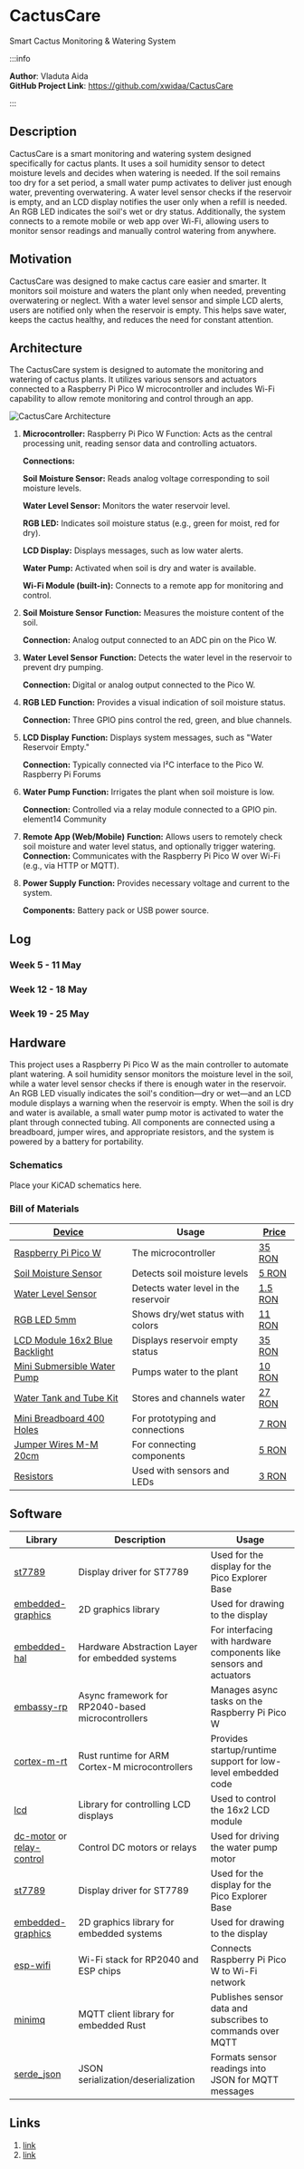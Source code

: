 ﻿# CactusCare
Smart Cactus Monitoring & Watering System

:::info 

**Author**: Vladuta Aida \
**GitHub Project Link**: https://github.com/xwidaa/CactusCare

:::

## Description

CactusCare is a smart monitoring and watering system designed specifically for cactus plants. It uses a soil humidity sensor to detect moisture levels and decides when watering is needed. If the soil remains too dry for a set period, a small water pump activates to deliver just enough water, preventing overwatering. A water level sensor checks if the reservoir is empty, and an LCD display notifies the user only when a refill is needed. An RGB LED indicates the soil's wet or dry status. Additionally, the system connects to a remote mobile or web app over Wi-Fi, allowing users to monitor sensor readings and manually control watering from anywhere.

## Motivation

CactusCare was designed to make cactus care easier and smarter. It monitors soil moisture and waters the plant only when needed, preventing overwatering or neglect. With a water level sensor and simple LCD alerts, users are notified only when the reservoir is empty. This helps save water, keeps the cactus healthy, and reduces the need for constant attention.

## Architecture 

The CactusCare system is designed to automate the monitoring and watering of cactus plants. It utilizes various sensors and actuators connected to a Raspberry Pi Pico W microcontroller and includes Wi-Fi capability to allow remote monitoring and control through an app.

![CactusCare Architecture](/img/diagram.jpeg)

1. **Microcontroller:** Raspberry Pi Pico W
Function: Acts as the central processing unit, reading sensor data and controlling actuators.

    **Connections:**

    **Soil Moisture Sensor:** Reads analog voltage corresponding to soil moisture levels.

    **Water Level Sensor:** Monitors the water reservoir level.

    **RGB LED:** Indicates soil moisture status (e.g., green for moist, red for dry).

    **LCD Display:** Displays messages, such as low water alerts.

    **Water Pump:** Activated when soil is dry and water is available.

    **Wi-Fi Module (built-in):** Connects to a remote app for monitoring and control.

2. **Soil Moisture Sensor**
    **Function:** Measures the moisture content of the soil.

    **Connection:** Analog output connected to an ADC pin on the Pico W.

3. **Water Level Sensor**
    **Function:** Detects the water level in the reservoir to prevent dry pumping.

    **Connection:** Digital or analog output connected to the Pico W.

4. **RGB LED**
    **Function:** Provides a visual indication of soil moisture status.

    **Connection:** Three GPIO pins control the red, green, and blue channels.

5. **LCD Display**
    **Function:** Displays system messages, such as "Water Reservoir Empty."

    **Connection:** Typically connected via I²C interface to the Pico W.
Raspberry Pi Forums

6. **Water Pump**
    **Function:** Irrigates the plant when soil moisture is low.

    **Connection:** Controlled via a relay module connected to a GPIO pin.
element14 Community

7. **Remote App (Web/Mobile)**
    **Function:** Allows users to remotely check soil moisture and water level status, and optionally trigger watering.
    **Connection:** Communicates with the Raspberry Pi Pico W over Wi-Fi (e.g., via HTTP or MQTT).

8. **Power Supply**
    **Function:** Provides necessary voltage and current to the system.

    **Components:** Battery pack or USB power source.

    

## Log

<!-- write your progress here every week -->

### Week 5 - 11 May

### Week 12 - 18 May

### Week 19 - 25 May

## Hardware

This project uses a Raspberry Pi Pico W as the main controller to automate plant watering. A soil humidity sensor monitors the moisture level in the soil, while a water level sensor checks if there is enough water in the reservoir. An RGB LED visually indicates the soil's condition—dry or wet—and an LCD module displays a warning when the reservoir is empty. When the soil is dry and water is available, a small water pump motor is activated to water the plant through connected tubing. All components are connected using a breadboard, jumper wires, and appropriate resistors, and the system is powered by a battery for portability.

### Schematics

Place your KiCAD schematics here.

### Bill of Materials

<!-- Fill out this table with all the hardware components that you might need.

The format is 
```
| [Device](link://to/device) | This is used ... | [price](link://to/store) |

```

-->

| [Device](link://to/device) | Usage | [Price](link://to/store) |
|-----------------------------|-------|-------------------------|
| [Raspberry Pi Pico W](https://www.optimusdigital.ro/en/raspberry-pi-boards/12394-raspberry-pi-pico-w.html) | The microcontroller | [35 RON](https://www.optimusdigital.ro/en/raspberry-pi-boards/12394-raspberry-pi-pico-w.html) |
| [Soil Moisture Sensor](https://www.robofun.ro/senzori/modul-senzor-umiditate-pentru-arduino-uno-r3.html) | Detects soil moisture levels | [5 RON](https://www.robofun.ro/senzori/modul-senzor-umiditate-pentru-arduino-uno-r3.html) |
| [Water Level Sensor](https://www.robofun.ro/senzori/rain-water-level-detection-sensor-module.html) | Detects water level in the reservoir | [1.5 RON](https://www.robofun.ro/senzori/rain-water-level-detection-sensor-module.html) |
| [RGB LED 5mm](https://www.robofun.ro/componente/led-rgb.html) | Shows dry/wet status with colors | [11 RON](https://www.robofun.ro/componente/led-rgb.html) |
| [LCD Module 16x2 Blue Backlight](https://www.robofun.ro/module/modul-afisaj-led-negru-galben.html) | Displays reservoir empty status | [35 RON](https://www.robofun.ro/module/modul-afisaj-led-negru-galben.html) |
| [Mini Submersible Water Pump](https://sigmanortec.ro/Pompa-apa-submersibila-3-6VDC-verticala-p172447502?SubmitCurrency=1&id_currency=2&gad_source=1&gad_campaignid=22174019478&gbraid=0AAAAAC3W72PlTkN1EMBw47dmMmOIsklJO&gclid=Cj0KCQjwoNzABhDbARIsALfY8VPQJgsP5wRyXyjoVF8LhSOLjNcPm5Z3VBNcR0cp0nAFcrESJ-D-Q00aAvO0EALw_wcB) | Pumps water to the plant | [10 RON](https://sigmanortec.ro/Pompa-apa-submersibila-3-6VDC-verticala-p172447502?SubmitCurrency=1&id_currency=2&gad_source=1&gad_campaignid=22174019478&gbraid=0AAAAAC3W72PlTkN1EMBw47dmMmOIsklJO&gclid=Cj0KCQjwoNzABhDbARIsALfY8VPQJgsP5wRyXyjoVF8LhSOLjNcPm5Z3VBNcR0cp0nAFcrESJ-D-Q00aAvO0EALw_wcB) |
| [Water Tank and Tube Kit](https://www.robofun.ro/mecanice/tub-silicon-pentru-pompa-peristaltica-1-metru.html) | Stores and channels water | [27 RON](https://www.robofun.ro/mecanice/tub-silicon-pentru-pompa-peristaltica-1-metru.htmll) |
| [Mini Breadboard 400 Holes](https://www.emag.ro/breadboard-placa-test-400-puncte-oky0005/pd/DSBXR1MBM/?gQT=1) | For prototyping and connections | [7 RON](https://www.emag.ro/breadboard-placa-test-400-puncte-oky0005/pd/DSBXR1MBM/?gQT=1) |
| [Jumper Wires M-M 20cm ](https://www.robofun.ro/fire-conexiune-tata-tata-10-bucati-20cm.html?gad_source=1&gad_campaignid=20726321991&gbraid=0AAAAApSyPJXztoCXcRSbOFuSlj9i7Iql4&gclid=Cj0KCQjwoNzABhDbARIsALfY8VNT0OiqJawl2mxPwXJzD0xEF789u0CQtLksJjfnQ4TtoYzTh0tP1SoaAvhPEALw_wcB) | For connecting components | [5 RON](https://www.robofun.ro/fire-conexiune-tata-tata-10-bucati-20cm.html?gad_source=1&gad_campaignid=20726321991&gbraid=0AAAAApSyPJXztoCXcRSbOFuSlj9i7Iql4&gclid=Cj0KCQjwoNzABhDbARIsALfY8VNT0OiqJawl2mxPwXJzD0xEF789u0CQtLksJjfnQ4TtoYzTh0tP1SoaAvhPEALw_wcB) |
| [Resistors](https://www.robofun.ro/componente/rezistor-220k-0-25w-set-10-bucati.html) | Used with sensors and LEDs | [3 RON](https://www.robofun.ro/componente/rezistor-220k-0-25w-set-10-bucati.html) |


## Software

| Library | Description | Usage |
|---------|-------------|-------|
| [st7789](https://github.com/almindor/st7789) | Display driver for ST7789 | Used for the display for the Pico Explorer Base |
| [embedded-graphics](https://github.com/embedded-graphics/embedded-graphics) | 2D graphics library | Used for drawing to the display |
| [embedded-hal](https://github.com/rust-embedded/embedded-hal) | Hardware Abstraction Layer for embedded systems | For interfacing with hardware components like sensors and actuators |
| [embassy-rp](https://github.com/embassy-rs/embassy) | Async framework for RP2040-based microcontrollers | Manages async tasks on the Raspberry Pi Pico W |
| [cortex-m-rt](https://github.com/rust-embedded/cortex-m-rt) | Rust runtime for ARM Cortex-M microcontrollers | Provides startup/runtime support for low-level embedded code |
| [lcd](https://crates.io/crates/lcd) | Library for controlling LCD displays | Used to control the 16x2 LCD module |
| [dc-motor](https://crates.io/crates/dc-motor) or [relay-control](https://crates.io/crates/relay-control) | Control DC motors or relays | Used for driving the water pump motor |
| [st7789](https://github.com/almindor/st7789) | Display driver for ST7789 | Used for the display for the Pico Explorer Base |
| [embedded-graphics](https://github.com/embedded-graphics/embedded-graphics) | 2D graphics library for embedded systems | Used for drawing to the display |
| [esp-wifi](https://github.com/embassy-rs/embassy/tree/main/embassy-net) | Wi-Fi stack for RP2040 and ESP chips | Connects Raspberry Pi Pico W to Wi-Fi network |
| [minimq](https://github.com/quartiq/minimq) | MQTT client library for embedded Rust | Publishes sensor data and subscribes to commands over MQTT |
| [serde_json](https://crates.io/crates/serde_json) | JSON serialization/deserialization | Formats sensor readings into JSON for MQTT messages |

## Links

<!-- Add a few links that inspired you and that you think you will use for your project -->

1. [link](https://www.raspberrypi.com/news/pico-plant-waterer/)
2. [link](https://www.pcbway.com/project/shareproject/Automatic_Plant_Watering_System_using_Raspberry_Pi_Pico.html)

